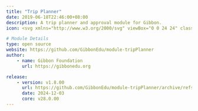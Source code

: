 ```yaml
---
title: "Trip Planner"
date: 2019-06-18T22:46:00+08:00
description: A trip planner and approval module for Gibbon.
icon: <svg xmlns="http://www.w3.org/2000/svg" viewBox="0 0 24 24" class="w-8 icon-airplane"><path class="fill-current" d="M19 11.9l2.7 1.14c.18.08.3.26.3.46v2a.5.5 0 0 1-.6.49L12 14 2.6 16a.5.5 0 0 1-.6-.49v-2c0-.2.12-.38.3-.46L5 11.9V10a1 1 0 1 1 2 0v1.06l4.8-2.02a.5.5 0 0 1 .4 0l4.8 2.02V10a1 1 0 0 1 2 0v1.9z"/><path class="fill-primary" d="M12 2a2 2 0 0 1 2 2v8l-1 8h-2l-1-8V4c0-1.1.9-2 2-2z"/><path class="fill-primary" d="M8.64 22.98c-.32.1-.64-.17-.64-.54v-1.1c0-.19.08-.35.2-.46l3.5-2.78c.18-.13.42-.13.6 0l3.5 2.78c.12.1.2.27.2.45v1.11c0 .37-.32.64-.64.54L12 21.9l-3.36 1.07z"/></svg>

# Module Details
type: open source
website: https://github.com/GibbonEdu/module-tripPlanner
author:
    - name: Gibbon Foundation
      url: https://gibbonedu.org

release:
    - version: v1.8.00
      url: https://github.com/GibbonEdu/module-tripPlanner/archive/refs/tags/v1.8.00.zip
      date: 2024-12-03
      core: v28.0.00
---
```

